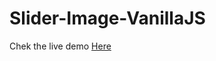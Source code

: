 # Slider-Image-VanillaJS
Chek the live demo [Here](https://marcyannick1.github.io/Slider-Image-VanillaJS/)
